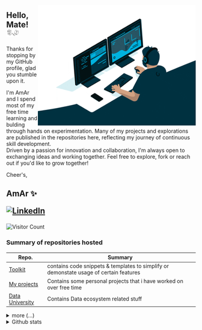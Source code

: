 <!---
   IF YOU INTEND TO COPY THE CODE, PLEASE SAY THANK YOU TO AMARESWAR.N@GMAIL.COM
 
-->
<p float="right">
  <img width="420px" height="320px" style="float: right;" align="right" src="https://github.com/amareswar-n/amareswar-n/raw/main/Working.gif"/>
</p>

## Hello, Mate! <img src="https://github.com/amareswar-n/amareswar-n/raw/main/down-pointing.gif" width="32px" height="20px">
Thanks for stopping by my GitHub profile, glad you stumble upon it. 

I'm AmAr and I spend most of my free time learning and bulding through hands on experimentation. Many of my projects and explorations are published in the repositories here, reflecting my journey of continuous skill development.<br/>
Driven by a passion for innovation and collaboration, I'm always open to exchanging ideas and working together. Feel free to explore, fork or reach out if you'd like to grow together!

                                                                                           
 Cheer's, <br/>
 <h2> AmAr ✨</br>
    <p><a href="https://www.linkedin.com/in/amareswar-n/">
<img src="https://img.shields.io/badge/LinkedIn--_.svg?style=social&amp;logo=linkedin" alt="LinkedIn" width="100" height="30">
</a></p>
</h2>


![Visitor Count](https://profile-counter.glitch.me/amareswar-n/count.svg)

<h3>Summary of repositories hosted </h3>

| Repo.         | Summary       |
| ------------- | ------------- |
| [Toolkit](https://github.com/amareswar-n/ToolKit)  | contains code snippets & templates to simplify or demonstate usage of certain features   |
| [My projects](https://github.com/amareswar-n/My-Projects) | Contains some personal projects that i have worked on over free time  |
| [Data University](https://github.com/amareswar-n/Data-University) | Contains Data ecosystem related stuff  |

<!-- #### 🔧 I’m currently working on <br />  
Python  R SQL JAVA C VB JavaScript AWS GCP EXCEL UNIX POWERSHELL BATCH
<br /> 
 #### 🌱 I’m currently learning <br /> 
 Node.js DSA
-->
<details>
  <summary>more (...) </summary>
 
## My Lifelong Love Affair with Technology
 
<p> From the moment I watched my sci-fi movie, I was hooked-not just on the stories, but on the machines. Computers, robots, and intelligent spaceships (what we now call "AI") weren't just props to me; they were possibilities. Those cinematic moments planted the seeds of lifelong fascination with technology.<p/>
<p>  My first hands-on experience came in school with the Logo programming language. I still remember to this day the thrill of drawing a triangle by controlling a tiny cursor with code. It was simple, but it felt like magic. That moment sparked something deep inside me-a sense of control,creativity and curiosity that's never left.</p>
<p> During my first year of university, I wrote my first "Hello World!!" program in C. It felt intuitive and exciting, my passion for coding gre stronger. Even though I pursued a degree in Electrical Engineering, my heart was always with computers. I was fascinated by how a single piece of silicon could be repurposed endlessly through software. That thirst for understanding-the one that started with my first computer-has only grown stronger over time.<br />
What I love most about computing is it's boundless nature. Sure, there's theory to learn, but almost everything can be tested and explored with just a computer and a bit of curiosity. There's no ceiling to what you can build, break or reinvent. And unlike many things in life, a computer never gives up-it just waits for the next command.</p>

COMPUTER has been my first love to this day, powering on my laptop feels like opening a portal to endless possibilities. I often find myself marveling at the millions of processes happening inside that sleep chassis, all in real time. It's not just engineering - it's ART. <br />
   
   “⚡ **You'll never know everything about anything, especially something you love.** ⚡” 
This belief drives me to continuously learn  [skilling, reskilling & upskilling](https://bangaloremirror.indiatimes.com/bangalore/others/upskill-or-be-left-behind/articleshow/72705220.cms) my skills. There have been many good people who have assited me in learning this craft, and I try to pay that forward by helping others who may be newer than I. Technology isn't just a career for me it's a calling. And if I have my way, it'll be with me to the very end weather that in heaven or hell!


</details>
<details>
 <br />
 <br />
 <summary>Github stats</summary>
  <p align="left"> <img src="https://github-readme-stats.vercel.app/api?username=amareswar-n&show_icons=true alt="amareswar-n"/> 
</details>

 <!--
**amareswar-n/amareswar-n** is a ✨ _special_ ✨ repository because its `README.md` (this file) appears on your GitHub profile.

Here are some ideas to get you started:

- 🔭 I’m currently working on ...
- 🌱 I’m currently learning ...
- 👯 I’m looking to collaborate on ...
- 🤔 I’m looking for help with ...
- 💬 Ask me about ...
- 📫 How to reach me: ...
- 😄 Pronouns: ...
- ⚡ Fun fact: ...
-->
